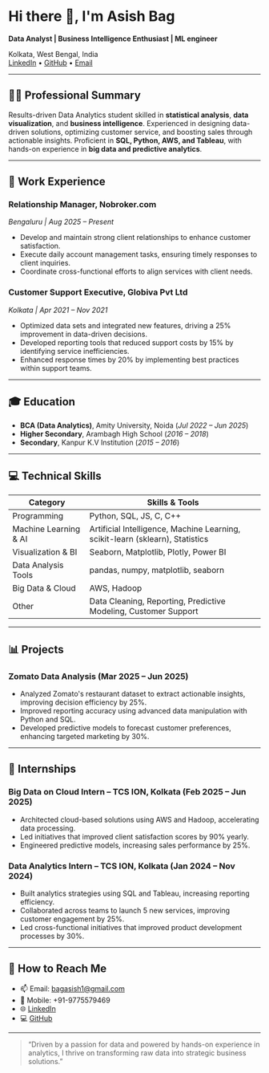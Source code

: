 # Hi there 👋, I'm Asish Bag

**Data Analyst | Business Intelligence Enthusiast | ML engineer**

Kolkata, West Bengal, India  
[LinkedIn](https://linkedin.com/in/asish-bag-b6ba7a1b8) • [GitHub](https://github.com/Isshue22) • [Email](mailto:bagasish1@gmail.com)

---

## 🧑‍💼 Professional Summary

Results-driven Data Analytics student skilled in **statistical analysis**, **data visualization**, and **business intelligence**. Experienced in designing data-driven solutions, optimizing customer service, and boosting sales through actionable insights. Proficient in **SQL, Python, AWS, and Tableau**, with hands-on experience in **big data and predictive analytics**.

---

## 💼 Work Experience

### Relationship Manager, Nobroker.com  
*Bengaluru | Aug 2025 – Present*  
- Develop and maintain strong client relationships to enhance customer satisfaction.
- Execute daily account management tasks, ensuring timely responses to client inquiries.
- Coordinate cross-functional efforts to align services with client needs.

### Customer Support Executive, Globiva Pvt Ltd  
*Kolkata | Apr 2021 – Nov 2021*  
- Optimized data sets and integrated new features, driving a 25% improvement in data-driven decisions.
- Developed reporting tools that reduced support costs by 15% by identifying service inefficiencies.
- Enhanced response times by 20% by implementing best practices within support teams.

---

## 🎓 Education

- **BCA (Data Analytics)**, Amity University, Noida (*Jul 2022 – Jun 2025*)
- **Higher Secondary**, Arambagh High School (*2016 – 2018*)
- **Secondary**, Kanpur K.V Institution (*2015 – 2016*)

---

## 💻 Technical Skills

| Category        | Skills & Tools                                              |
|-----------------|------------------------------------------------------------|
| Programming     | Python, SQL, JS, C, C++                                    |
| Machine Learning & AI | Artificial Intelligence, Machine Learning, scikit-learn (sklearn), Statistics |
| Visualization & BI | Seaborn, Matplotlib, Plotly, Power BI                    |
| Data Analysis Tools | pandas, numpy, matplotlib, seaborn                       |
| Big Data & Cloud | AWS, Hadoop                                                |
| Other           | Data Cleaning, Reporting, Predictive Modeling, Customer Support |

---

## 📊 Projects

### Zomato Data Analysis (Mar 2025 – Jun 2025)
- Analyzed Zomato's restaurant dataset to extract actionable insights, improving decision efficiency by 25%.
- Improved reporting accuracy using advanced data manipulation with Python and SQL.
- Developed predictive models to forecast customer preferences, enhancing targeted marketing by 30%.

---

## 📰 Internships

### Big Data on Cloud Intern – TCS ION, Kolkata (Feb 2025 – Jun 2025)
- Architected cloud-based solutions using AWS and Hadoop, accelerating data processing.
- Led initiatives that improved client satisfaction scores by 90% yearly.
- Engineered predictive models, increasing sales performance by 25%.

### Data Analytics Intern – TCS ION, Kolkata (Jan 2024 – Nov 2024)
- Built analytics strategies using SQL and Tableau, increasing reporting efficiency.
- Collaborated across teams to launch 5 new services, improving customer engagement by 25%.
- Led cross-functional initiatives that improved product development processes by 30%.

---

## 🚀 How to Reach Me

- 📫 Email: bagasish1@gmail.com
- 📱 Mobile: +91-9775579469
- 🌐 [LinkedIn](https://linkedin.com/in/asish-bag-b6ba7a1b8)
- 💻 [GitHub](https://github.com/Isshue22)

---

> “Driven by a passion for data and powered by hands-on experience in analytics, I thrive on transforming raw data into strategic business solutions.”

